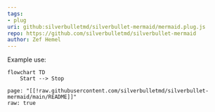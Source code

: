 ```yaml
---
tags:
- plug
uri: github:silverbulletmd/silverbullet-mermaid/mermaid.plug.js
repo: https://github.com/silverbulletmd/silverbullet-mermaid
author: Zef Hemel
---
```

Example use:
```mermaid
flowchart TD
    Start --> Stop
```

```template
page: "[[!raw.githubusercontent.com/silverbulletmd/silverbullet-mermaid/main/README]]"
raw: true
```